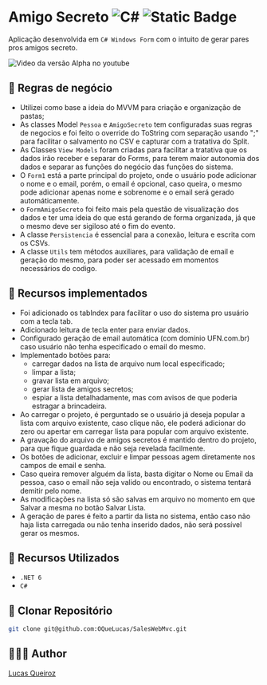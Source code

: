 ﻿# Amigo Secreto ![C#](https://img.shields.io/badge/c%23-%23239120.svg?logo=c-sharp&logoColor=white) ![Static Badge](https://img.shields.io/badge/6.0-blueviolet?logo=.net&logoColor=white) 

Aplicação desenvolvida em `C# Windows Form` com o intuito de gerar pares pros amigos secreto.

![Video da versão Alpha no youtube](https://youtu.be/Ri8pkEohAXI)

## 📏 Regras de negócio

- Utilizei como base a ideia do MVVM para criação e organização de pastas;
- As classes Model `Pessoa` e `AmigoSecreto` tem configuradas suas regras de negocios e foi feito o override do ToString com separação usando ";" para facilitar o salvamento no CSV e capturar com a tratativa do Split.
- As Classes `View Models` foram criadas para facilitar a tratativa que os dados irão receber e separar do Forms, para terem maior autonomia dos dados e separar as funções do negócio das funções do sistema.
- O `Form1` está a parte principal do projeto, onde o usuário pode adicionar o nome e o email, porém, o email é opcional, caso queira, o mesmo pode adicionar apenas nome e sobrenome e o email será gerado automáticamente.
- o `FormAmigoSecreto` foi feito mais pela questão de visualização dos dados e ter uma ideia do que está gerando de forma organizada, já que o mesmo deve ser sigiloso até o fim do evento.
- A classe `Persistencia` é essencial para a conexão, leitura e escrita com os CSVs.
- A classe `Utils` tem métodos auxiliares, para validação de email e geração do mesmo, para poder ser acessado em momentos necessários do codigo.

## 📲 Recursos implementados
- Foi adicionado os tabIndex para facilitar o uso do sistema pro usuário com a tecla tab.
- Adicionado leitura de tecla enter para enviar dados.
- Configurado geração de email automática (com domínio UFN.com.br) caso usuário não tenha especificado o email do mesmo.
- Implementado botões para:
	- carregar dados na lista de arquivo num local especificado;
	- limpar a lista;
	- gravar lista em arquivo;
	- gerar lista de amigos secretos;
	- espiar a lista detalhadamente, mas com avisos de que poderia estragar a brincadeira.
- Ao carregar o projeto, é perguntado se o usuário já deseja popular a lista com arquivo existente, caso clique não, ele poderá adicionar do zero ou apertar em carregar lista para popular com arquivo existente.
- A gravação do arquivo de amigos secretos é mantido dentro do projeto, para que fique guardada e não seja revelada facilmente.
- Os botões de adicionar, excluir e limpar pessoas agem diretamente nos campos de email e senha.
- Caso queira remover alguém da lista, basta digitar o Nome ou Email da pessoa, caso o email não seja valido ou encontrado, o sistema tentará demitir pelo nome.
- As modificações na lista só são salvas em arquivo no momento em que Salvar a mesma no botão Salvar Lista.
- A geração de pares é feito a partir da lista no sistema, então caso não haja lista carregada ou não tenha inserido dados, não será possível gerar os mesmos.

## 🔧 Recursos Utilizados

- ``.NET 6``
- ``C#``

## 🔻 Clonar Repositório

```bash
git clone git@github.com:OQueLucas/SalesWebMvc.git
```

## 👨🏻‍🦱 Author
[Lucas Queiroz](https://github.com/OQueLucas/)
